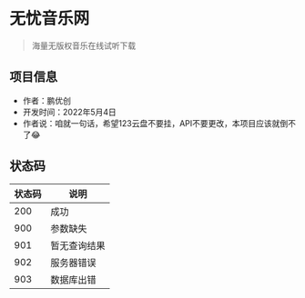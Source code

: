 # 无忧音乐网

> 海量无版权音乐在线试听下载

## 项目信息

- 作者：鹏优创
- 开发时间：2022年5月4日
- 作者说：咱就一句话，希望123云盘不要挂，API不要更改，本项目应该就倒不了😂

## 状态码

| 状态码 | 说明         |
| ------ | ------------ |
| 200    | 成功         |
| 900    | 参数缺失     |
| 901    | 暂无查询结果 |
| 902    | 服务器错误   |
| 903    | 数据库出错   |